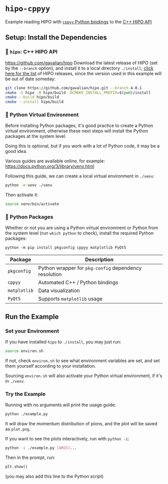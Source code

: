 # `hipo-cppyy`
Example reading HIPO with [`cppyy` Python bindings](https://cppyy.readthedocs.io/en/latest/)
to the [C++ HIPO API](https://github.com/gavalian/hipo)

## Setup: Install the Dependencies

### 🔶 `hipo`: C++ HIPO API
<https://github.com/gavalian/hipo>
Download the latest release of HIPO (set by the `--branch` option), and install it to a local directory `./install`; [click here for the list](https://github.com/gavalian/hipo/tags) of HIPO releases, since the version used in this example will be out of date someday:
```bash
git clone https://github.com/gavalian/hipo.git --branch 4.0.1
cmake -S hipo -B hipo/build -DCMAKE_INSTALL_PREFIX=$(pwd)/install
cmake --build hipo/build
cmake --install hipo/build
```

### 🔶 Python Virtual Environment
Before installing Python packages, it's good practice to create a Python virtual environment, otherwise these next
steps will install the Python packages at the system level.

Doing this is optional, but if you work with a lot of Python code, it may be a good idea.

Various guides are available online, for example: <https://docs.python.org/3/library/venv.html>

Following this guide, we can create a local virtual environment in `./venv`:
```bash
python -m venv ./venv
```
Then activate it:
```bash
source venv/bin/activate
```

### 🔶 Python Packages
Whether or not you are using a Python virtual environment or Python from the system level (run `which python` to check), install the required Python packages:
```
python -m pip install pkgconfig cppyy matplotlib PyQt5
```

| Package      | Description                                           |
| ---          | ---                                                   |
| `pkgconfig`  | Python wrapper for `pkg-config` dependency resolution |
| `cppyy`      | Automated C++ / Python bindings                       |
| `matplotlib` | Data visualization                                    |
| `PyQt5`      | Supports `matplotlib` usage                           |

## Run the Example

### Set your Environment
If you have installed `hipo` to `./install`, you may just run:
```bash
source environ.sh
```
If not, check `environ.sh` to see what environment variables are set, and set them yourself according to your installation.

Sourcing `environ.sh` will also activate your Python virtual environment, if it's in `./venv`.

### Try the Example
Running with no arguments will print the usage guide:
```bash
python ./example.py
```
It will draw the momentum distribution of pions, and the plot will be saved as `plot.png`.

If you want to see the plots interactively, run with `python -i`:
```bash
python -i ./example.py [ARGS]...
```
Then in the prompt, run:
```python
plt.show()
```
(you may also add this line to the Python script)

